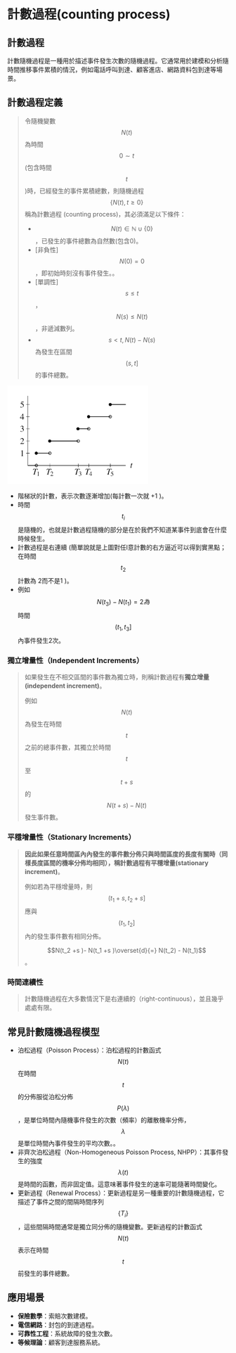 # 計數過程(counting process)

## 計數過程

計數隨機過程是一種用於描述事件發生次數的隨機過程。它通常用於建模和分析隨時間推移事件累積的情況，例如電話呼叫到達、顧客進店、網路資料包到達等場景。

## 計數過程定義

> 令隨機變數$$N(t)$$為時間$$0 \sim t$$ (包含時間$$t$$)時，已經發生的事件累積總數，則隨機過程$$\{N(t),t≥0\}$$稱為計數過程 (counting process)，其必須滿足以下條件：
>
> * $$N(t) \in \mathbb{N} \cup \{0\}$$，已發生的事件總數為自然數(包含0)。
> * \[非負性]$$N(0)=0$$，即初始時刻沒有事件發生。。
> * \[單調性] $$s \leq t$$，$$N(s) \leq N(t)$$，非遞減數列。
> * $$s < t, N(t) - N(s)$$為發生在區間$$(s,t]$$的事件總數。



![計數過程](../../.gitbook/assets/counting-process-min.png)

* 階梯狀的計數，表示次數逐漸增加(每計數一次就  +1 )。
* 時間$$t_i$$是隨機的，也就是計數過程隨機的部分是在於我們不知道某事件到底會在什麼時候發生。
* 計數過程是右連續 (簡單說就是上圖對任l意計數的右方逼近可以得到實黑點；在時間$$t_2$$ 計數為 2而不是1 )。
* 例如$$N(t_3 )−N(t_1 )=2為$$時間$$(t_1,t_3]$$內事件發生2次。

### 獨立增量性（Independent Increments）

> 如果發生在不相交區間的事件數為獨立時，則稱計數過程有**獨立增量(independent increment)**。
>
> 例如$$N(t)$$為發生在時間$$t$$之前的總事件數，其獨立於時間$$t$$至$$t+s$$的$$N(t+s)−N(t)$$發生事件數。
>

### **平穩增量性**（Stationary Increments）

> **因此如果任意時間區內內發生的事件數分佈只與時間區度的長度有關時（同樣長度區間的機率分佈均相同），稱計數過程有平穩增量(stationary increment)**。
>
> 例如若為平穩增量時，則$$(t_1+s,t_2+s]$$ 應與$$(t_1,t_2]$$內的發生事件數有相同分佈。
>
> $$N(t_2 +s )- N(t_1 +s )\overset{d}{=} N(t_2) - N(t_1)$$。

### 時間連續性

> 計數隨機過程在大多數情況下是右連續的（right-continuous），並且幾乎處處有限。

## 常見計數隨機過程模型



* 泊松過程（Poisson Process）：泊松過程的計數函式$$N(t)$$ 在時間$$t$$的分佈服從泊松分佈$$P(\lambda)$$，是單位時間內隨機事件發生的次數（頻率）的離散機率分佈，$$\lambda$$是單位時間內事件發生的平均次數。。
* &#x20;非齊次泊松過程（Non-Homogeneous Poisson Process, NHPP）：其事件發生的強度$$\lambda(t)$$是時間的函數，而非固定值。這意味著事件發生的速率可能隨著時間變化。
* 更新過程（Renewal Process）：更新過程是另一種重要的計數隨機過程，它描述了事件之間的間隔時間序列$$\{T_i\}$$，這些間隔時間通常是獨立同分佈的隨機變數。更新過程的計數函式$$N(t)$$ 表示在時間$$t$$前發生的事件總數。

## **應用場景**

* **保險數學**：索賠次數建模。
* **電信網路**：封包的到達過程。
* **可靠性工程**：系統故障的發生次數。
* **等候理論**：顧客到達服務系統。





